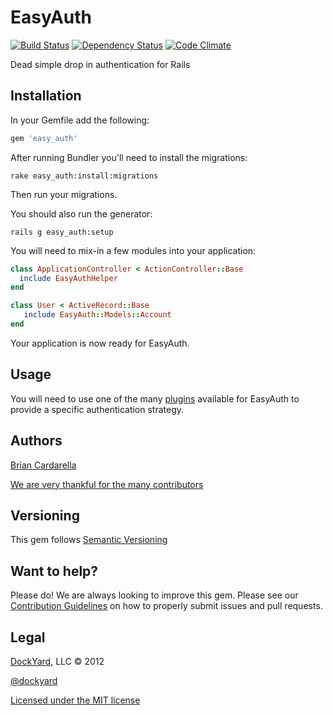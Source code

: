 # EasyAuth #

[![Build Status](https://secure.travis-ci.org/dockyard/easy_auth.png?branch=master)](http://travis-ci.org/dockyard/easy_auth)
[![Dependency Status](https://gemnasium.com/dockyard/easy_auth.png?travis)](https://gemnasium.com/dockyard/easy_auth)
[![Code Climate](https://codeclimate.com/badge.png)](https://codeclimate.com/github/dockyard/easy_auth)

Dead simple drop in authentication for Rails

## Installation ##

In your Gemfile add the following:

```ruby
gem 'easy_auth'
```

After running Bundler you'll need to install the migrations:

```
rake easy_auth:install:migrations
```

Then run your migrations.

You should also run the generator:

```
rails g easy_auth:setup
```

You will need to mix-in a few modules into your application:

```ruby
class ApplicationController < ActionController::Base
  include EasyAuthHelper
end
```

```ruby
class User < ActiveRecord::Base
   include EasyAuth::Models::Account
end
```

Your application is now ready for EasyAuth.

## Usage ##

You will need to use one of the many
[plugins](https://github.com/dockyard/easy_auth/wiki/Plugins) available for EasyAuth to
provide a specific authentication strategy.

## Authors ##

[Brian Cardarella](http://twitter.com/bcardarella)

[We are very thankful for the many contributors](https://github.com/dockyard/easy_auth/graphs/contributors)

## Versioning ##

This gem follows [Semantic Versioning](http://semver.org)

## Want to help? ##

Please do! We are always looking to improve this gem. Please see our
[Contribution Guidelines](https://github.com/dockyard/easy_auth/blob/master/CONTRIBUTING.md)
on how to properly submit issues and pull requests.

## Legal ##

[DockYard](http://dockyard.com), LLC &copy; 2012

[@dockyard](http://twitter.com/dockyard)

[Licensed under the MIT license](http://www.opensource.org/licenses/mit-license.php)
